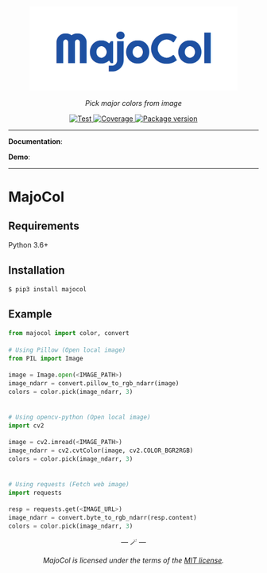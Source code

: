 <p align="center">
  <img width="420px" src="https://raw.githubusercontent.com/suzukey/majocol/main/docs/img/majocol.png" alt='majocol'>
</p>

<p align="center">
  <em>Pick major colors from image</em>
</p>

<p align="center">
  <a href="https://github.com/suzukey/majocol/actions?query=workflow%3ATest" target="_blank">
    <img src="https://github.com/suzukey/majocol/workflows/Test/badge.svg" alt="Test">
  </a>

  <a href="https://codecov.io/gh/suzukey/majocol" target="_blank">
    <img src="https://img.shields.io/codecov/c/gh/suzukey/majocol" alt="Coverage">
  </a>

  <a href="https://pypi.org/project/majocol/" target="_blank">
    <img src="https://img.shields.io/pypi/v/majocol?color=blue" alt="Package version">
  </a>
</p>

---

**Documentation**:

**Demo**:

---

# MajoCol

## Requirements

Python 3.6+

## Installation

```shell
$ pip3 install majocol
```

## Example

```python
from majocol import color, convert

# Using Pillow (Open local image)
from PIL import Image

image = Image.open(<IMAGE_PATH>)
image_ndarr = convert.pillow_to_rgb_ndarr(image)
colors = color.pick(image_ndarr, 3)


# Using opencv-python (Open local image)
import cv2

image = cv2.imread(<IMAGE_PATH>)
image_ndarr = cv2.cvtColor(image, cv2.COLOR_BGR2RGB)
colors = color.pick(image_ndarr, 3)


# Using requests (Fetch web image)
import requests

resp = requests.get(<IMAGE_URL>)
image_ndarr = convert.byte_to_rgb_ndarr(resp.content)
colors = color.pick(image_ndarr, 3)
```

<p align="center">&mdash; 🪄 &mdash;</p>

<p align="center">
  <i>MajoCol is licensed under the terms of the <a href="https://github.com/suzukey/majocol/blob/main/LICENSE">MIT license</a>.</i>
</p>
